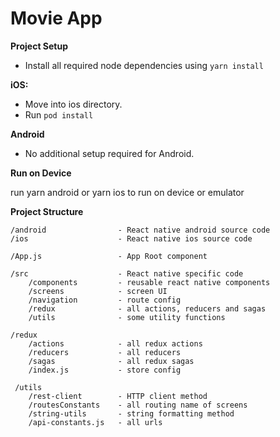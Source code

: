 # Movie App
**Project Setup**

* Install all required node dependencies using `yarn install`

**iOS:**

* Move into ios directory.
* Run `pod install`

**Android**

* No additional setup required for Android.

**Run on Device**

run yarn android or yarn ios to run on device or emulator


**Project Structure**

    /android                - React native android source code
    /ios                    - React native ios source code
    
    /App.js                 - App Root component
    
    /src                    - React native specific code
        /components         - reusable react native components
        /screens            - screen UI
        /navigation         - route config
        /redux              - all actions, reducers and sagas
        /utils              - some utility functions
    
    /redux
        /actions            - all redux actions
        /reducers           - all reducers
        /sagas              - all redux sagas         
        /index.js           - store config
     
     /utils
        /rest-client        - HTTP client method
        /routesConstants    - all routing name of screens
        /string-utils       - string formatting method
        /api-constants.js   - all urls
        

    
  
